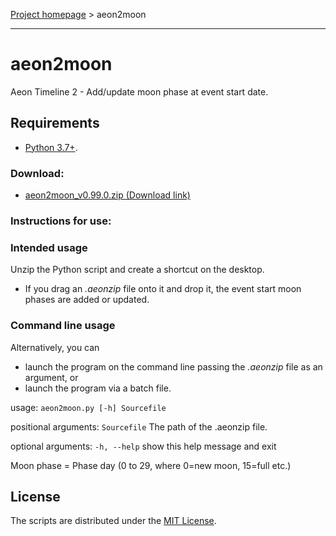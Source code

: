 [Project homepage](index) > aeon2moon

------------------------------------------------------------------

# aeon2moon

Aeon Timeline 2 - Add/update moon phase at event start date.

## Requirements

- [Python 3.7+](https://www.python.org). 

### Download:

- [aeon2moon_v0.99.0.zip (Download link)](https://raw.githubusercontent.com/peter88213/paeon/main/aeon2moon/dist/aeon2moon_v0.99.0.zip)

### Instructions for use:

### Intended usage

Unzip the Python script and create a shortcut on the desktop. 
- If you drag an *.aeonzip* file onto it and drop it, the event start moon phases are added or updated. 

### Command line usage

Alternatively, you can

- launch the program on the command line passing the *.aeonzip* file as an argument, or
- launch the program via a batch file.

usage: `aeon2moon.py [-h] Sourcefile`

positional arguments:
  `Sourcefile`  The path of the .aeonzip file.

optional arguments:
  `-h, --help`  show this help message and exit
  
Moon phase = Phase day (0 to 29, where 0=new moon, 15=full etc.)

## License

The scripts are distributed under the [MIT License](http://www.opensource.org/licenses/mit-license.php).